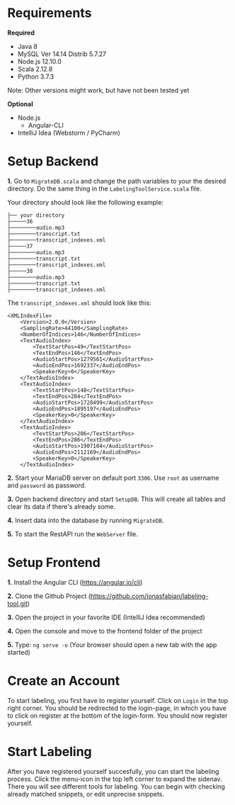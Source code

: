 # Requirements
**Required**
* Java 8
* MySQL Ver 14.14 Distrib 5.7.27
* Node.js 12.10.0
* Scala 2.12.8
* Python 3.7.3

Note: Other versions might work, but have not been tested yet

**Optional**
* Node.js
  * Angular-CLI
* IntelliJ Idea (Webstorm / PyCharm)

# Setup Backend
**1.**  Go to `MigrateDB.scala` and change the path variables to your the desired directory. Do the same thing in the `LabelingToolService.scala` file.

Your directory should look like the following example:
```
├── your directory
├─────36
├────────audio.mp3
├────────transcript.txt
├────────transcript_indexes.xml
├─────37
├────────audio.mp3
├────────transcript.txt
├────────transcript_indexes.xml
├─────38
├────────audio.mp3
├────────transcript.txt
├────────transcript_indexes.xml
```

The `transcript_indexes.xml` should look like this:

```
<XMLIndexFile>
    <Version>2.0.0</Version>
    <SamplingRate>44100</SamplingRate>
    <NumberOfIndices>146</NumberOfIndices>
    <TextAudioIndex>
        <TextStartPos>49</TextStartPos>
        <TextEndPos>146</TextEndPos>
        <AudioStartPos>1279561</AudioStartPos>
        <AudioEndPos>1692337</AudioEndPos>
        <SpeakerKey>0</SpeakerKey>
    </TextAudioIndex>
    <TextAudioIndex>
        <TextStartPos>148</TextStartPos>
        <TextEndPos>204</TextEndPos>
        <AudioStartPos>1728499</AudioStartPos>
        <AudioEndPos>1895197</AudioEndPos>
        <SpeakerKey>0</SpeakerKey>
    </TextAudioIndex>
    <TextAudioIndex>
        <TextStartPos>206</TextStartPos>
        <TextEndPos>286</TextEndPos>
        <AudioStartPos>1907104</AudioStartPos>
        <AudioEndPos>2112169</AudioEndPos>
        <SpeakerKey>0</SpeakerKey>
    </TextAudioIndex>
```

**2.** Start your MariaDB server on default port `3306`. Use `root` as username and `password` as password. 

**3.** Open backend directory and start `SetupDB`. This will create all tables and clear its data if there's already some.

**4.** Insert data into the database by running `MigrateDB`.

**5.** To start the RestAPI run the `WebServer` file.


# Setup Frontend
**1.** Install the Angular CLI (https://angular.io/cli)

**2.** Clone the Github Project (https://github.com/jonasfabian/labeling-tool.git)

**3.** Open the project in your favorite IDE (IntelliJ Idea recommended)

**4.** Open the console and move to the frontend folder of the project

**5.** Type: `ng serve -o` (Your browser should open a new tab with the app started)

# Create an Account
To start labeling, you first have to register yourself. Click on `Login` in the top right corner. You should be redirected to the login-page, in which you have to click on register at the bottom of the login-form. You should now register yourself.

# Start Labeling
After you have registered yourself succesfully, you can start the labeling process. Click the menu-icon in the top left corner to expand the sidenav. There you will see different tools for labeling. You can begin with checking already matched snippets, or edit unprecise snippets.
